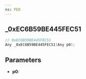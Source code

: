 ```yaml
---
ns: PED
---
```

## _0xEC6B59BE445FEC51

```c
// 0xEC6B59BE445FEC51
Any _0xEC6B59BE445FEC51(Any p0);
```

## Parameters
* **p0**:
